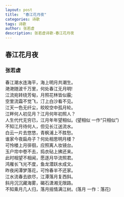 ```yaml
---
layout: post
title:  "春江花月夜"
categories: 诗歌
tags: 诗歌
author: 张若虚
description: 张若虚诗歌-春江花月夜
---
```


## 春江花月夜
### 张若虚

春江潮水连海平，海上明月共潮生。    
滟滟随波千万里，何处春江无月明!     
江流宛转绕芳甸，月照花林皆似霰;     
空里流霜不觉飞，汀上白沙看不见。    
江天一色无纤尘，皎皎空中孤月轮。    
江畔何人初见月？江月何年初照人？     
人生代代无穷已，江月年年望相似。(望相似 一作“只相似”)    
不知江月待何人，但见长江送流水。     
白云一片去悠悠，青枫浦上不胜愁。     
谁家今夜扁舟子？何处相思明月楼？     
可怜楼上月徘徊，应照离人妆镜台。     
玉户帘中卷不去，捣衣砧上拂还来。     
此时相望不相闻，愿逐月华流照君。     
鸿雁长飞光不度，鱼龙潜跃水成文。     
昨夜闲潭梦落花，可怜春半不还家。     
江水流春去欲尽，江潭落月复西斜。     
斜月沉沉藏海雾，碣石潇湘无限路。     
不知乘月几人归，落月摇情满江树。(落月 一作：落花)      